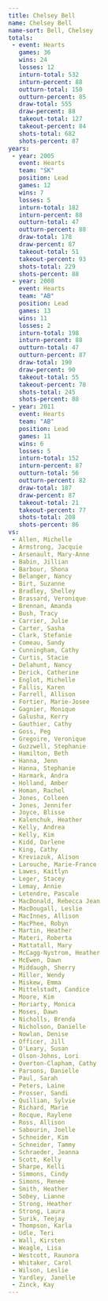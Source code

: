 ```yaml
---
title: Chelsey Bell
name: Chelsey Bell
name-sort: Bell, Chelsey
totals:
 - event: Hearts
   games: 36
   wins: 24
   losses: 12
   inturn-total: 532
   inturn-percent: 88
   outturn-total: 150
   outturn-percent: 85
   draw-total: 555
   draw-percent: 88
   takeout-total: 127
   takeout-percent: 84
   shots-total: 682
   shots-percent: 87
years:
 - year: 2005
   event: Hearts
   team: "SK"
   position: Lead
   games: 12
   wins: 7
   losses: 5
   inturn-total: 182
   inturn-percent: 88
   outturn-total: 47
   outturn-percent: 88
   draw-total: 178
   draw-percent: 87
   takeout-total: 51
   takeout-percent: 93
   shots-total: 229
   shots-percent: 88
 - year: 2008
   event: Hearts
   team: "AB"
   position: Lead
   games: 13
   wins: 11
   losses: 2
   inturn-total: 198
   inturn-percent: 88
   outturn-total: 47
   outturn-percent: 87
   draw-total: 190
   draw-percent: 90
   takeout-total: 55
   takeout-percent: 78
   shots-total: 245
   shots-percent: 88
 - year: 2011
   event: Hearts
   team: "AB"
   position: Lead
   games: 11
   wins: 6
   losses: 5
   inturn-total: 152
   inturn-percent: 87
   outturn-total: 56
   outturn-percent: 82
   draw-total: 187
   draw-percent: 87
   takeout-total: 21
   takeout-percent: 77
   shots-total: 208
   shots-percent: 86
vs:
 - Allen, Michelle
 - Armstrong, Jacquie
 - Arsenault, Mary-Anne
 - Babin, Jillian
 - Barbour, Shona
 - Belanger, Nancy
 - Birt, Suzanne
 - Bradley, Shelley
 - Brassard, Veronique
 - Brennan, Amanda
 - Bush, Tracy
 - Carrier, Julie
 - Carter, Sasha
 - Clark, Stefanie
 - Comeau, Sandy
 - Cunningham, Cathy
 - Curtis, Stacie
 - Delahunt, Nancy
 - Derick, Catherine
 - Englot, Michelle
 - Fallis, Karen
 - Farrell, Allison
 - Fortier, Marie-Josee
 - Gagnier, Monique
 - Galusha, Kerry
 - Gauthier, Cathy
 - Goss, Peg
 - Gregoire, Veronique
 - Guzzwell, Stephanie
 - Hamilton, Beth
 - Hanna, Jenn
 - Hanna, Stephanie
 - Harmark, Andra
 - Holland, Amber
 - Homan, Rachel
 - Jones, Colleen
 - Jones, Jennifer
 - Joyce, Blisse
 - Kalenchuk, Heather
 - Kelly, Andrea
 - Kelly, Kim
 - Kidd, Darlene
 - King, Cathy
 - Kreviazuk, Alison
 - Larouche, Marie-France
 - Lawes, Kaitlyn
 - Leger, Stacey
 - Lemay, Annie
 - Letendre, Pascale
 - MacDonald, Rebecca Jean
 - MacDougall, Leslie
 - MacInnes, Allison
 - MacPhee, Robyn
 - Martin, Heather
 - Materi, Roberta
 - Mattatall, Mary
 - McCagg-Nystrom, Heather
 - McEwen, Dawn
 - Middaugh, Sherry
 - Miller, Wendy
 - Miskew, Emma
 - Mittelstadt, Candice
 - Moore, Kim
 - Moriarty, Monica
 - Moses, Dawn
 - Nicholls, Brenda
 - Nicholson, Danielle
 - Nowlan, Denise
 - Officer, Jill
 - O'Leary, Susan
 - Olson-Johns, Lori
 - Overton-Clapham, Cathy
 - Parsons, Danielle
 - Paul, Sarah
 - Peters, Laine
 - Prosser, Sandi
 - Quillian, Sylvie
 - Richard, Marie
 - Rocque, Raylene
 - Ross, Allison
 - Sabourin, Joelle
 - Schneider, Kim
 - Schneider, Tammy
 - Schraeder, Jeanna
 - Scott, Kelly
 - Sharpe, Kelli
 - Simmons, Cindy
 - Simons, Renee
 - Smith, Heather
 - Sobey, Lianne
 - Strong, Heather
 - Strong, Laura
 - Surik, Teejay
 - Thompson, Karla
 - Udle, Teri
 - Wall, Kirsten
 - Weagle, Lisa
 - Westcott, Raunora
 - Whitaker, Carol
 - Wilson, Leslie
 - Yardley, Janelle
 - Zinck, Kay
---
```

